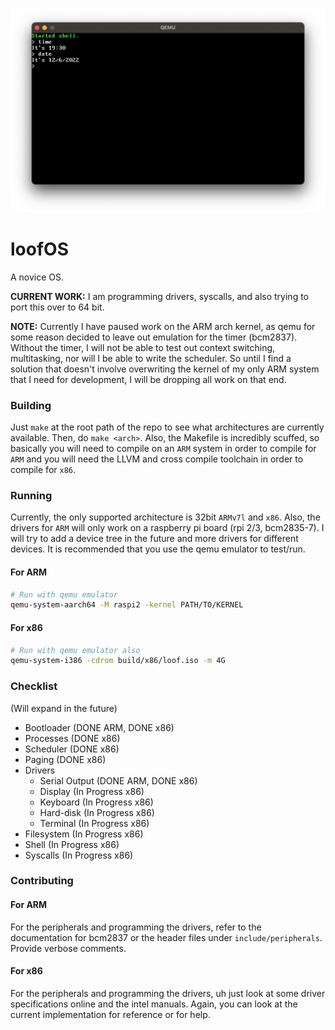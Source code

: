 ![loofOS early early v0.1 example](demonstration.png)
# loofOS
A novice OS.

**CURRENT WORK:** I am programming drivers, syscalls, and also trying to port this over to 64 bit.

**NOTE:** Currently I have paused work on the ARM arch kernel, as qemu for some reason decided to leave out emulation for the timer (bcm2837). Without the timer, I will not be able to test out context switching, multitasking, nor will I be able to write the scheduler. So until I find a solution that doesn't involve overwriting the kernel of my only ARM system that I need for development, I will be dropping all work on that end.

### Building
Just `make` at the root path of the repo to see what architectures are currently available. Then, do `make <arch>`. Also, the Makefile is incredibly scuffed, so basically you will need to compile on an `ARM` system in order to compile for `ARM` and you will need the LLVM and cross compile toolchain in order to compile for `x86`.

### Running
Currently, the only supported architecture is 32bit `ARMv7l` and `x86`. Also, the drivers for `ARM` will only work on a raspberry pi board (rpi 2/3, bcm2835-7). I will try to add a device tree in the future and more drivers for different devices. It is recommended that you use the qemu emulator to test/run.
#### For ARM
```sh
# Run with qemu emulator
qemu-system-aarch64 -M raspi2 -kernel PATH/TO/KERNEL
```
#### For x86
```sh
# Run with qemu emulator also
qemu-system-i386 -cdrom build/x86/loof.iso -m 4G
```

### Checklist
(Will expand in the future)
- Bootloader (DONE ARM, DONE x86)
- Processes (DONE x86)
- Scheduler (DONE x86)
- Paging (DONE x86)
- Drivers
	- Serial Output (DONE ARM, DONE x86)
    - Display (In Progress x86)
	- Keyboard (In Progress x86)
	- Hard-disk (In Progress x86)
	- Terminal (In Progress x86)
- Filesystem (In Progress x86)
- Shell (In Progress x86)
- Syscalls (In Progress x86)

### Contributing
#### For ARM
For the peripherals and programming the drivers, refer to the documentation for bcm2837 or the header files under `include/peripherals`. Provide verbose comments.
#### For x86
For the peripherals and programming the drivers, uh just look at some driver specifications online and the intel manuals. Again, you can look at the current implementation for reference or for help.
